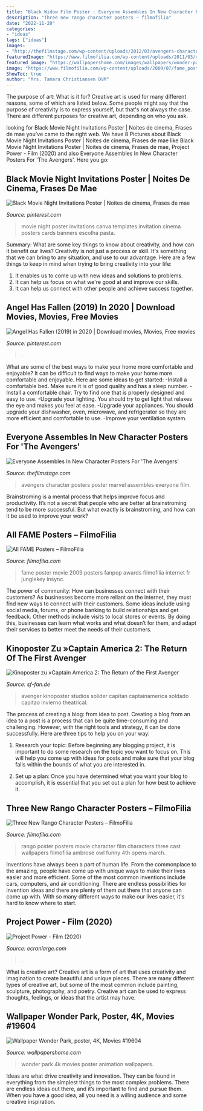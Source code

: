 ```yaml
---
title: "Black Widow Film Poster : Everyone Assembles In New Character Posters For &#039;the Avengers&#039;"
description: "Three new rango character posters – filmofilia"
date: "2022-11-20"
categories:
- "ideas"
tags: ["ideas"]
images:
- "http://thefilmstage.com/wp-content/uploads/2012/03/avengers-character-poster-3.jpg"
featuredImage: "https://www.filmofilia.com/wp-content/uploads/2011/03/rango_poster_10.jpg"
featured_image: "https://wallpapershome.com/images/wallpapers/wonder-park-3840x2160-poster-4k-19604.jpg"
image: "https://www.filmofilia.com/wp-content/uploads/2009/07/fame_poster-6.jpg"
ShowToc: true
author: "Mrs. Tamara Christiansen DVM"
---
```



The purpose of art: What is it for?
Creative art is used for many different reasons, some of which are listed below. Some people might say that the purpose of creativity is to express yourself, but that's not always the case. There are different purposes for creative art, depending on who you ask.

	

		
looking for Black Movie Night Invitations Poster | Noites de cinema, Frases de mae you've came to the right web. We have 8 Pictures about Black Movie Night Invitations Poster | Noites de cinema, Frases de mae like Black Movie Night Invitations Poster | Noites de cinema, Frases de mae, Project Power - Film (2020) and also Everyone Assembles In New Character Posters For &#039;The Avengers&#039;. Here you go:
		
    
## Black Movie Night Invitations Poster | Noites De Cinema, Frases De Mae

<img loading=lazy src="https://i.pinimg.com/736x/46/7c/15/467c15f19308344b697c5afbe11bd97a.jpg" onerror="this.onerror=null;this.src='https://tse4.mm.bing.net/th?id=OIP.lpaFnwwWMnOfssoUk19cPwAAAA&amp;pid=15.1';" alt="Black Movie Night Invitations Poster | Noites de cinema, Frases de mae">

_Source: pinterest.com_

>movie night poster invitations canva templates invitation cinema posters cards banners escolha pasta. 

	

Summary: What are some key things to know about creativity, and how can it benefit our lives?
Creativity is not just a process or skill. It's something that we can bring to any situation, and use to our advantage. Here are a few things to keep in mind when trying to bring creativity into your life:
1. It enables us to come up with new ideas and solutions to problems.
2. It can help us focus on what we're good at and improve our skills.
3. It can help us connect with other people and achieve success together.

    
## Angel Has Fallen (2019) In 2020 | Download Movies, Movies, Free Movies

<img loading=lazy src="https://i.pinimg.com/736x/6c/f0/9e/6cf09e226cbd1e796c38dfb974e02acd.jpg" onerror="this.onerror=null;this.src='https://tse4.mm.bing.net/th?id=OIP.GOFNb4ASEI5DI5Lqkp04VQHaK-&amp;pid=15.1';" alt="Angel Has Fallen (2019) in 2020 | Download movies, Movies, Free movies">

_Source: pinterest.com_

>. 

	

What are some of the best ways to make your home more comfortable and enjoyable?
It can be difficult to find ways to make your home more comfortable and enjoyable. Here are some ideas to get started: 
-Install a comfortable bed. Make sure it is of good quality and has a sleep number.
-Install a comfortable chair. Try to find one that is properly designed and easy to use.
-Upgrade your lighting. You should try to get light that relaxes the eye and makes you feel at ease.
-Upgrade your appliances. You should upgrade your dishwasher, oven, microwave, and refrigerator so they are more efficient and comfortable to use. 
-Improve your ventilation system.

    
## Everyone Assembles In New Character Posters For &#039;The Avengers&#039;

<img loading=lazy src="http://thefilmstage.com/wp-content/uploads/2012/03/avengers-character-poster-3.jpg" onerror="this.onerror=null;this.src='https://tse3.mm.bing.net/th?id=OIP.gLrtPxn3JTzmd_W5NqTzqAHaLe&amp;pid=15.1';" alt="Everyone Assembles In New Character Posters For &#039;The Avengers&#039;">

_Source: thefilmstage.com_

>avengers character posters poster marvel assembles everyone film. 

	

Brainstroming is a mental process that helps improve focus and productivity. It’s not a secret that people who are better at brainstroming tend to be more successful. But what exactly is brainstroming, and how can it be used to improve your work?

    
## All FAME Posters – FilmoFilia

<img loading=lazy src="https://www.filmofilia.com/wp-content/uploads/2009/07/fame_poster-6.jpg" onerror="this.onerror=null;this.src='https://tse3.mm.bing.net/th?id=OIP.ePe0uDrIbW3-Zj-6NlEBwAHaK8&amp;pid=15.1';" alt="All FAME Posters – FilmoFilia">

_Source: filmofilia.com_

>fame poster movie 2009 posters fanpop awards filmofilia internet fr junglekey insync. 

	

The power of community: How can businesses connect with their customers?
As businesses become more reliant on the internet, they must find new ways to connect with their customers. Some ideas include using social media, forums, or phone banking to build relationships and get feedback. Other methods include visits to local stores or events. By doing this, businesses can learn what works and what doesn’t for them, and adapt their services to better meet the needs of their customers.

    
## Kinoposter Zu »Captain America 2: The Return Of The First Avenger

<img loading=lazy src="http://www.sf-fan.de/wp-content/uploads/2014/01/captain_america_the_winter_soldier_ver7_xxlg.jpg" onerror="this.onerror=null;this.src='https://tse3.mm.bing.net/th?id=OIP.XAIu3qntELTzBsL-MF0zSwHaK-&amp;pid=15.1';" alt="Kinoposter zu »Captain America 2: The Return of the First Avenger">

_Source: sf-fan.de_

>avenger kinoposter studios solider capitan captainamerica soldado capitao invierno theatrical. 

	

The process of creating a blog: from idea to post.
Creating a blog from an idea to a post is a process that can be quite time-consuming and challenging. However, with the right tools and strategy, it can be done successfully. Here are three tips to help you on your way: 
1. Research your topic: Before beginning any blogging project, it is important to do some research on the topic you want to focus on. This will help you come up with ideas for posts and make sure that your blog falls within the bounds of what you are interested in. 

2. Set up a plan: Once you have determined what you want your blog to accomplish, it is essential that you set out a plan for how best to achieve it.

    
## Three New Rango Character Posters – FilmoFilia

<img loading=lazy src="https://www.filmofilia.com/wp-content/uploads/2011/03/rango_poster_10.jpg" onerror="this.onerror=null;this.src='https://tse2.mm.bing.net/th?id=OIP.K_L40hyCALPyAjX_srn6TAHaKz&amp;pid=15.1';" alt="Three New Rango Character Posters – FilmoFilia">

_Source: filmofilia.com_

>rango poster posters movie character film characters three cast wallpapers filmofilia ambrose owl funny 4th opens march. 

	

Inventions have always been a part of human life. From the commonplace to the amazing, people have come up with unique ways to make their lives easier and more efficient. Some of the most common inventions include cars, computers, and air conditioning. There are endless possibilities for invention ideas and there are plenty of them out there that anyone can come up with. With so many different ways to make our lives easier, it's hard to know where to start.

    
## Project Power - Film (2020)

<img loading=lazy src="https://www.ecranlarge.com/media/cache/1600x1200/uploads/image/001/185/project-power-affiche-us-1185334.jpg" onerror="this.onerror=null;this.src='https://tse3.mm.bing.net/th?id=OIP.HZ3LgSpZmXYjDKa_vRkTuwHaGb&amp;pid=15.1';" alt="Project Power - Film (2020)">

_Source: ecranlarge.com_

>. 

	

What is creative art?
Creative art is a form of art that uses creativity and imagination to create beautiful and unique pieces. There are many different types of creative art, but some of the most common include painting, sculpture, photography, and poetry. Creative art can be used to express thoughts, feelings, or ideas that the artist may have.

    
## Wallpaper Wonder Park, Poster, 4K, Movies #19604

<img loading=lazy src="https://wallpapershome.com/images/wallpapers/wonder-park-3840x2160-poster-4k-19604.jpg" onerror="this.onerror=null;this.src='https://tse1.mm.bing.net/th?id=OIP.tr-q3mj1_S-o3hVZQqUKYQHaEK&amp;pid=15.1';" alt="Wallpaper Wonder Park, poster, 4K, Movies #19604">

_Source: wallpapershome.com_

>wonder park 4k movies poster animation wallpapers. 

	

Ideas are what drive creativity and innovation. They can be found in everything from the simplest things to the most complex problems. There are endless ideas out there, and it’s important to find and pursue them. When you have a good idea, all you need is a willing audience and some creative inspiration.

